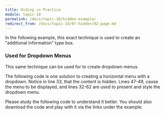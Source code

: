 ```yaml
---
title: Hiding in Practice
module: topic-10
permalink: /docs/topic-10/hidden-example/
redirect_from: /docs/topic-10/07-hidden/02-page.md
---
```


<div class="divider-heading"></div>

In the following example, this exact technique is used to create an "additional information" type box.

<div class="codepen-embed">
  <p data-height="600" data-theme-id="30567" data-slug-hash="LOxMya" data-default-tab="css,result" data-user="Media-Ed-Online" data-embed-version="2" data-pen-title="[Topic-09] Display Hidden, Pt. 1" class="codepen"></p>
</div>


### Used for Dropdown Menus

This same technique can be used for to create dropdown menus.

The following code is one solution to creating a horizontal menu with a dropdown. Notice in line 33, that the content is hidden. Lines 47-49, cause the menu to be displayed, and lines 32-62 are used to present and style the dropdown menu.

Please study the following code to understand it better. You should also download the code and play with it via the links under the example.

<div class="codepen-embed">
  <p data-height="600" data-theme-id="30567" data-slug-hash="OOWrdp" data-default-tab="css,result" data-user="Media-Ed-Online" data-embed-version="2" data-pen-title="[Topic-09] Dropdown Menu" class="codepen"></p>
</div>
